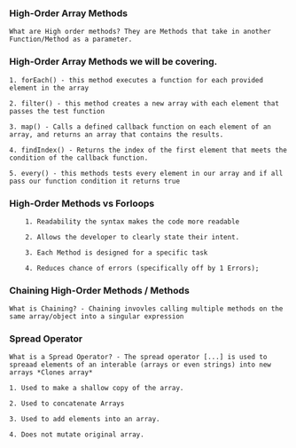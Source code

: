 ### High-Order Array Methods
    What are High order methods? They are Methods that take in another Function/Method as a parameter.

### High-Order Array Methods we will be covering.

    1. forEach() - this method executes a function for each provided element in the array

    2. filter() - this method creates a new array with each element that passes the test function

    3. map() - Calls a defined callback function on each element of an array, and returns an array that contains the results.

    4. findIndex() - Returns the index of the first element that meets the condition of the callback function.

    5. every() - this methods tests every element in our array and if all pass our function condition it returns true

### High-Order Methods vs Forloops

        1. Readability the syntax makes the code more readable

        2. Allows the developer to clearly state their intent.

        3. Each Method is designed for a specific task

        4. Reduces chance of errors (specifically off by 1 Errors);

### Chaining High-Order Methods / Methods

    What is Chaining? - Chaining invovles calling multiple methods on the same array/object into a singular expression

### Spread Operator

    What is a Spread Operator? - The spread operator [...] is used to spreaad elements of an interable (arrays or even strings) into new arrays *Clones array*

    1. Used to make a shallow copy of the array.

    2. Used to concatenate Arrays

    3. Used to add elements into an array.

    4. Does not mutate original array.